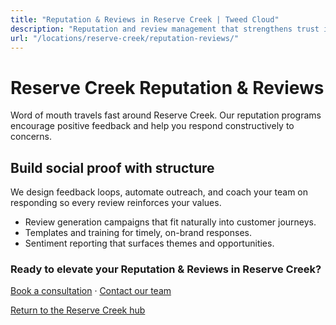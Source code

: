 ```yaml
---
title: "Reputation & Reviews in Reserve Creek | Tweed Cloud"
description: "Reputation and review management that strengthens trust in Reserve Creek."
url: "/locations/reserve-creek/reputation-reviews/"
---
```


# Reserve Creek Reputation & Reviews

Word of mouth travels fast around Reserve Creek. Our reputation programs encourage positive feedback and help you respond constructively to concerns.

## Build social proof with structure

We design feedback loops, automate outreach, and coach your team on responding so every review reinforces your values.

- Review generation campaigns that fit naturally into customer journeys.
- Templates and training for timely, on-brand responses.
- Sentiment reporting that surfaces themes and opportunities.

### Ready to elevate your Reputation & Reviews in Reserve Creek?

[Book a consultation](/consultation/) · [Contact our team](/contact/)

[Return to the Reserve Creek hub](/locations/reserve-creek/)
